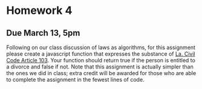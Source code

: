 # Homework 4

## Due March 13, 5pm

Following on our class discussion of laws as algorithms, for this assignment 
please create a javascript function that expresses the substance of [La. Civil 
Code Article 103](http://www.legis.la.gov/Legis/Law.aspx?d=108533). Your 
function should return true if the person is entitled to a divorce and false if 
not. Note that this assignment is actually simpler than the ones we did in 
class; extra credit will be awarded for those who are able to complete the 
assignment in the fewest lines of code. 
